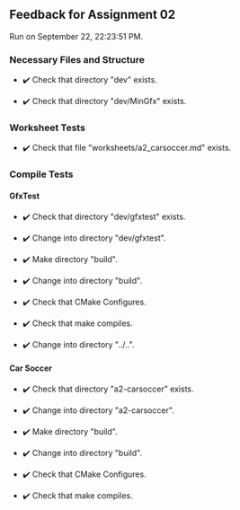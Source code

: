 ## Feedback for Assignment 02

Run on September 22, 22:23:51 PM.


### Necessary Files and Structure

+ :heavy_check_mark:  Check that directory "dev" exists.

+ :heavy_check_mark:  Check that directory "dev/MinGfx" exists.


### Worksheet Tests

+ :heavy_check_mark:  Check that file "worksheets/a2_carsoccer.md" exists.


### Compile Tests


#### GfxTest

+ :heavy_check_mark:  Check that directory "dev/gfxtest" exists.

+ :heavy_check_mark:  Change into directory "dev/gfxtest".

+ :heavy_check_mark:  Make directory "build".

+ :heavy_check_mark:  Change into directory "build".

+ :heavy_check_mark:  Check that CMake Configures.

+ :heavy_check_mark:  Check that make compiles.



+ :heavy_check_mark:  Change into directory "../..".


#### Car Soccer

+ :heavy_check_mark:  Check that directory "a2-carsoccer" exists.

+ :heavy_check_mark:  Change into directory "a2-carsoccer".

+ :heavy_check_mark:  Make directory "build".

+ :heavy_check_mark:  Change into directory "build".

+ :heavy_check_mark:  Check that CMake Configures.

+ :heavy_check_mark:  Check that make compiles.



